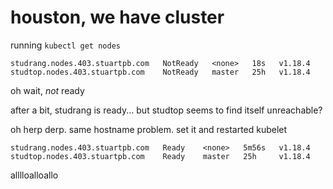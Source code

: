 # houston, we have cluster

running `kubectl get nodes`

```
studrang.nodes.403.stuartpb.com   NotReady   <none>   18s   v1.18.4
studtop.nodes.403.stuartpb.com    NotReady   master   25h   v1.18.4
```

oh wait, *not* ready

after a bit, studrang is ready... but studtop seems to find itself unreachable?

oh herp derp. same hostname problem. set it and restarted kubelet

```
studrang.nodes.403.stuartpb.com   Ready    <none>   5m56s   v1.18.4
studtop.nodes.403.stuartpb.com    Ready    master   25h     v1.18.4
```

alllloalloallo
